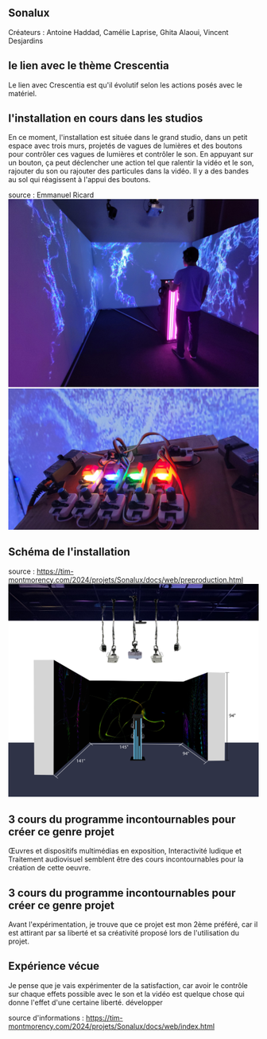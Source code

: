 ## **Sonalux**
Créateurs : Antoine Haddad, Camélie Laprise, Ghita Alaoui, Vincent Desjardins
## le lien avec le thème Crescentia
Le lien avec Crescentia est qu'il évolutif selon les actions posés avec le matériel.

## l'installation en cours dans les studios
En ce moment, l'installation est située dans le grand studio, dans un petit espace avec trois murs, projetés de vagues de lumières et des boutons pour contrôler ces vagues de lumières et contrôler le son. En appuyant sur un bouton, ça peut déclencher une action tel que ralentir la vidéo et le son, rajouter du son ou rajouter des particules dans la vidéo. Il y a des bandes au sol qui réagissent à l'appui des boutons.

source : Emmanuel Ricard
![installation](media/Sonalux_installation.jpg) 
![clavier](media/sonalux_clavier.jpg)

## Schéma de l'installation
source : https://tim-montmorency.com/2024/projets/Sonalux/docs/web/preproduction.html
![schéma](media/schema_plantation.png)   


## 3 cours du programme incontournables pour créer ce genre projet
Œuvres et dispositifs multimédias en exposition, Interactivité ludique et Traitement audiovisuel semblent être des cours incontournables pour la création de cette oeuvre.

## 3 cours du programme incontournables pour créer ce genre projet
Avant l'expérimentation, je trouve que ce projet est mon 2ème préféré, car il est attirant par sa liberté et sa créativité proposé lors de l'utilisation du projet.

## Expérience vécue
Je pense que je vais expérimenter de la satisfaction, car avoir le contrôle sur chaque effets possible avec le son et la vidéo est quelque chose qui donne l'effet d'une certaine liberté. développer

source d'informations : https://tim-montmorency.com/2024/projets/Sonalux/docs/web/index.html

